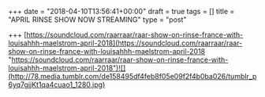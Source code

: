 +++
date = "2018-04-10T13:56:41+00:00"
draft = true
tags = []
title = "APRIL RINSE SHOW NOW STREAMING"
type = "post"

+++
[https://soundcloud.com/raarraar/raar-show-on-rinse-france-with-louisahhh-maelstrom-april-2018](https://soundcloud.com/raarraar/raar-show-on-rinse-france-with-louisahhh-maelstrom-april-2018 "https://soundcloud.com/raarraar/raar-show-on-rinse-france-with-louisahhh-maelstrom-april-2018")![](http://78.media.tumblr.com/de158495df4feb8f05e09f2f4b0ba026/tumblr_p6yq7gjjKt1qa4cuao1_1280.jpg)